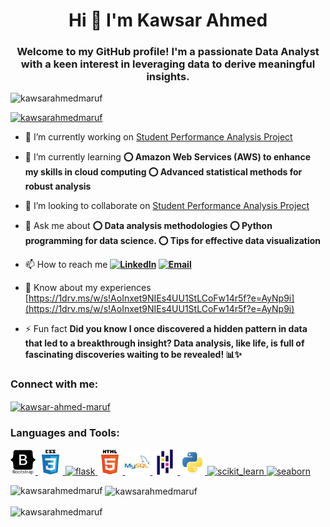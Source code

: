 <h1 align="center">Hi 👋 I'm Kawsar Ahmed</h1>
<h3 align="center">Welcome to my GitHub profile! I'm a passionate Data Analyst with a keen interest in leveraging data to derive meaningful insights.</h3>

<p align="left"> <img src="https://komarev.com/ghpvc/?username=kawsarahmedmaruf&label=Profile%20views&color=0e75b6&style=flat" alt="kawsarahmedmaruf" /> </p>

<p align="left"> <a href="https://github.com/ryo-ma/github-profile-trophy"><img src="https://github-profile-trophy.vercel.app/?username=kawsarahmedmaruf" alt="kawsarahmedmaruf" /></a> </p>

- 🔭 I’m currently working on [Student Performance Analysis Project](https://github.com/KawsarAhmedMaruf/Student-Performance-Analysis-Project)

- 🌱 I’m currently learning **⭕ Amazon Web Services (AWS) to enhance my skills in cloud computing ⭕ Advanced statistical methods for robust analysis**

- 👯 I’m looking to collaborate on [Student Performance Analysis Project](https://github.com/KawsarAhmedMaruf/Student-Performance-Analysis-Project)

- 💬 Ask me about **⭕ Data analysis methodologies ⭕ Python programming for data science. ⭕ Tips for effective data visualization**

- 📫 How to reach me **[![LinkedIn](https://img.shields.io/badge/LinkedIn-Connect-blue?style=for-the-badge&logo=linkedin)](https://www.linkedin.com/in/kawsar-ahmed-maruf-4a3019298/) [![Email](https://img.shields.io/badge/Email-Contact-red?style=for-the-badge&logo=gmail)](mailto:kawsarahmedmaruf10@gmail.com)**

- 📄 Know about my experiences [https://1drv.ms/w/s!AoInxet9NIEs4UU1StLCoFw14r5f?e=AyNp9i](https://1drv.ms/w/s!AoInxet9NIEs4UU1StLCoFw14r5f?e=AyNp9i)

- ⚡ Fun fact **Did you know I once discovered a hidden pattern in data that led to a breakthrough insight? Data analysis, like life, is full of fascinating discoveries waiting to be revealed! 📊✨**

<h3 align="left">Connect with me:</h3>
<p align="left">
<a href="https://linkedin.com/in/kawsar-ahmed-maruf" target="blank"><img align="center" src="https://raw.githubusercontent.com/rahuldkjain/github-profile-readme-generator/master/src/images/icons/Social/linked-in-alt.svg" alt="kawsar-ahmed-maruf" height="30" width="40" /></a>
</p>

<h3 align="left">Languages and Tools:</h3>
<p align="left"> <a href="https://getbootstrap.com" target="_blank" rel="noreferrer"> <img src="https://raw.githubusercontent.com/devicons/devicon/master/icons/bootstrap/bootstrap-plain-wordmark.svg" alt="bootstrap" width="40" height="40"/> </a> <a href="https://www.w3schools.com/css/" target="_blank" rel="noreferrer"> <img src="https://raw.githubusercontent.com/devicons/devicon/master/icons/css3/css3-original-wordmark.svg" alt="css3" width="40" height="40"/> </a> <a href="https://flask.palletsprojects.com/" target="_blank" rel="noreferrer"> <img src="https://www.vectorlogo.zone/logos/pocoo_flask/pocoo_flask-icon.svg" alt="flask" width="40" height="40"/> </a> <a href="https://www.w3.org/html/" target="_blank" rel="noreferrer"> <img src="https://raw.githubusercontent.com/devicons/devicon/master/icons/html5/html5-original-wordmark.svg" alt="html5" width="40" height="40"/> </a> <a href="https://www.mysql.com/" target="_blank" rel="noreferrer"> <img src="https://raw.githubusercontent.com/devicons/devicon/master/icons/mysql/mysql-original-wordmark.svg" alt="mysql" width="40" height="40"/> </a> <a href="https://pandas.pydata.org/" target="_blank" rel="noreferrer"> <img src="https://raw.githubusercontent.com/devicons/devicon/2ae2a900d2f041da66e950e4d48052658d850630/icons/pandas/pandas-original.svg" alt="pandas" width="40" height="40"/> </a> <a href="https://www.python.org" target="_blank" rel="noreferrer"> <img src="https://raw.githubusercontent.com/devicons/devicon/master/icons/python/python-original.svg" alt="python" width="40" height="40"/> </a> <a href="https://scikit-learn.org/" target="_blank" rel="noreferrer"> <img src="https://upload.wikimedia.org/wikipedia/commons/0/05/Scikit_learn_logo_small.svg" alt="scikit_learn" width="40" height="40"/> </a> <a href="https://seaborn.pydata.org/" target="_blank" rel="noreferrer"> <img src="https://seaborn.pydata.org/_images/logo-mark-lightbg.svg" alt="seaborn" width="40" height="40"/> </a> </p>

<p><img align="left" src="https://github-readme-stats.vercel.app/api/top-langs?username=kawsarahmedmaruf&show_icons=true&locale=en&layout=compact" alt="kawsarahmedmaruf" /></p>

<p>&nbsp;<img align="center" src="https://github-readme-stats.vercel.app/api?username=kawsarahmedmaruf&show_icons=true&locale=en" alt="kawsarahmedmaruf" /></p>

<p><img align="center" src="https://github-readme-streak-stats.herokuapp.com/?user=kawsarahmedmaruf&" alt="kawsarahmedmaruf" /></p>
